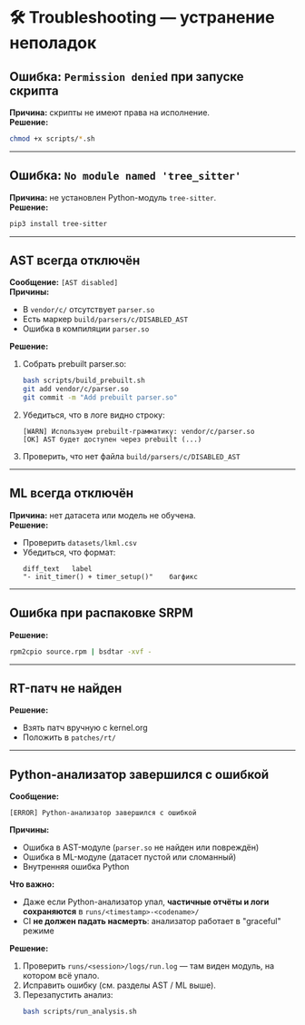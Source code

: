 # 🛠️ Troubleshooting — устранение неполадок

## Ошибка: `Permission denied` при запуске скрипта
**Причина:** скрипты не имеют права на исполнение.  
**Решение:**
```bash
chmod +x scripts/*.sh
```

---

## Ошибка: `No module named 'tree_sitter'`
**Причина:** не установлен Python-модуль `tree-sitter`.  
**Решение:**
```bash
pip3 install tree-sitter
```

---

## AST всегда отключён
**Сообщение:** `[AST disabled]`  
**Причины:**
- В `vendor/c/` отсутствует `parser.so`
- Есть маркер `build/parsers/c/DISABLED_AST`
- Ошибка в компиляции `parser.so`

**Решение:**
1. Собрать prebuilt parser.so:
   ```bash
   bash scripts/build_prebuilt.sh
   git add vendor/c/parser.so
   git commit -m "Add prebuilt parser.so"
   ```
2. Убедиться, что в логе видно строку:
   ```
   [WARN] Используем prebuilt-грамматику: vendor/c/parser.so
   [OK] AST будет доступен через prebuilt (...)
   ```
3. Проверить, что нет файла `build/parsers/c/DISABLED_AST`

---

## ML всегда отключён
**Причина:** нет датасета или модель не обучена.  
**Решение:**
- Проверить `datasets/lkml.csv`
- Убедиться, что формат:
  ```
  diff_text   label
  "- init_timer() + timer_setup()"    багфикс
  ```

---

## Ошибка при распаковке SRPM
**Решение:**
```bash
rpm2cpio source.rpm | bsdtar -xvf -
```

---

## RT-патч не найден
**Решение:**
- Взять патч вручную с kernel.org
- Положить в `patches/rt/`

---

## Python-анализатор завершился с ошибкой
**Сообщение:**  
```
[ERROR] Python-анализатор завершился с ошибкой
```

**Причины:**
- Ошибка в AST-модуле (`parser.so` не найден или повреждён)
- Ошибка в ML-модуле (датасет пустой или сломанный)
- Внутренняя ошибка Python

**Что важно:**
- Даже если Python-анализатор упал, **частичные отчёты и логи сохраняются** в `runs/<timestamp>-<codename>/`
- CI **не должен падать насмерть**: анализатор работает в "graceful" режиме

**Решение:**
1. Проверить `runs/<session>/logs/run.log` — там виден модуль, на котором всё упало.  
2. Исправить ошибку (см. разделы AST / ML выше).  
3. Перезапустить анализ:
   ```bash
   bash scripts/run_analysis.sh
   ```
